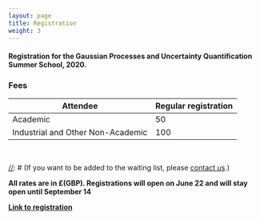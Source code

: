 ```yaml
---
layout: page
title: Registration
weight: 3
---
```


#### Registration for the Gaussian Processes and Uncertainty Quantification Summer School, 2020.

### Fees

Attendee                          | Regular registration | 
----------------------------------|----------------------|
Academic                          |      50              | 
Industrial and Other Non-Academic |      100             |

<br />

[//]: # (**The Summer Schools if now fully booked**)

[//]: # (If you want to be added to the waiting list, please [contact us](mailto:mauricio.alvarez@sheffield.ac.uk).)

**All rates are in £(GBP). Registrations will open on June 22 and will stay open until September 14**

[//]: # (Registrations will open at the end of April.)

[//]: # (Follow the link below to register. Academics and members of our industrial club can register at the reduced rate. Other registrants need to register at the full cost.)

[//]: # (Registrants to the summer school can attend the workshop free of charge.)

[**Link to registration**](https://onlineshop.shef.ac.uk/product-catalogue/faculty-of-engineering/computer-science-department/computer-science-department/summer-school-in-gaussian-processes-and-uncertainty-quantification)


<!-- If you have registered and need a visa to come to UK, please apply for a Standard visa. More details regards the visa application can be found
[here](https://www.gov.uk/standard-visitor-visa). If you need an invitation letter for your visa application, please [contact us](mailto:mauricio.alvarez@sheffield.ac.uk).)-->
